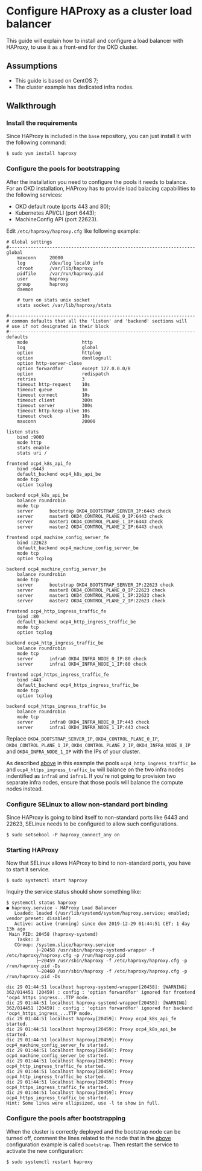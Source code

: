# Configure HAProxy as a cluster load balancer

This guide will explain how to install and configure a load balancer with HAProxy, to use it as a front-end for the OKD cluster.

## Assumptions

 - This guide is based on CentOS 7;
 - The cluster example has dedicated infra nodes.

## Walkthrough
### Install the requirements
Since HAProxy is included in the `base` repository, you can just install it with the following command:
```
$ sudo yum install haproxy
```
### Configure the pools for bootstrapping
After the installation you need to configure the pools it needs to balance.
For an OKD installation, HAProxy has to provide load balacing capabilities to the following services:

 - OKD default route (ports 443 and 80);
 - Kubernetes API/CLI (port 6443);
 - MachineConfig API (port 22623).

Edit `/etc/haproxy/haproxy.cfg` like following example:
```
# Global settings
#---------------------------------------------------------------------
global
    maxconn     20000
    log         /dev/log local0 info
    chroot      /var/lib/haproxy
    pidfile     /var/run/haproxy.pid
    user        haproxy
    group       haproxy
    daemon

    # turn on stats unix socket
    stats socket /var/lib/haproxy/stats

#---------------------------------------------------------------------
# common defaults that all the 'listen' and 'backend' sections will
# use if not designated in their block
#---------------------------------------------------------------------
defaults
    mode                    http
    log                     global
    option                  httplog
    option                  dontlognull
    option http-server-close
    option forwardfor       except 127.0.0.0/8
    option                  redispatch
    retries                 3
    timeout http-request    10s
    timeout queue           1m
    timeout connect         10s
    timeout client          300s
    timeout server          300s
    timeout http-keep-alive 10s
    timeout check           10s
    maxconn                 20000

listen stats
    bind :9000
    mode http
    stats enable
    stats uri /

frontend ocp4_k8s_api_fe
    bind :6443
    default_backend ocp4_k8s_api_be
    mode tcp
    option tcplog

backend ocp4_k8s_api_be
    balance roundrobin
    mode tcp
    server      bootstrap OKD4_BOOTSTRAP_SERVER_IP:6443 check
    server      master0 OKD4_CONTROL_PLANE_0_IP:6443 check
    server      master1 OKD4_CONTROL_PLANE_1_IP:6443 check
    server      master2 OKD4_CONTROL_PLANE_2_IP:6443 check

frontend ocp4_machine_config_server_fe
    bind :22623
    default_backend ocp4_machine_config_server_be
    mode tcp
    option tcplog

backend ocp4_machine_config_server_be
    balance roundrobin
    mode tcp
    server      bootstrap OKD4_BOOTSTRAP_SERVER_IP:22623 check
    server      master0 OKD4_CONTROL_PLANE_0_IP:22623 check
    server      master1 OKD4_CONTROL_PLANE_1_IP:22623 check
    server      master2 OKD4_CONTROL_PLANE_2_IP:22623 check

frontend ocp4_http_ingress_traffic_fe
    bind :80
    default_backend ocp4_http_ingress_traffic_be
    mode tcp
    option tcplog

backend ocp4_http_ingress_traffic_be
    balance roundrobin
    mode tcp
    server      infra0 OKD4_INFRA_NODE_0_IP:80 check
    server      infra1 OKD4_INFRA_NODE_1_IP:80 check

frontend ocp4_https_ingress_traffic_fe
    bind :443
    default_backend ocp4_https_ingress_traffic_be
    mode tcp
    option tcplog

backend ocp4_https_ingress_traffic_be
    balance roundrobin
    mode tcp
    server      infra0 OKD4_INFRA_NODE_0_IP:443 check
    server      infra1 OKD4_INFRA_NODE_1_IP:443 check
```
Replace `OKD4_BOOTSTRAP_SERVER_IP`, `OKD4_CONTROL_PLANE_0_IP`, `OKD4_CONTROL_PLANE_1_IP`, `OKD4_CONTROL_PLANE_2_IP`, `OKD4_INFRA_NODE_0_IP` and `OKD4_INFRA_NODE_1_IP` with the IPs of your cluster.

As described [above](#assumptions) in this example the pools `ocp4_http_ingress_traffic_be` and `ocp4_https_ingress_traffic_be` will balance on the two infra nodes indentified as `infra0` and `infra1`.
If you're not going to provision two separate infra nodes, ensure that those pools will balance the compute nodes instead.

### Configure SELinux to allow non-standard port binding
Since HAProxy is going to bind itself to non-standard ports like 6443 and 22623, SELinux needs to be configured to allow such configurations.
```
$ sudo setsebool -P haproxy_connect_any on
```
### Starting HAProxy
Now that SELinux allows HAProxy to bind to non-standard ports, you have to start it service.
```
$ sudo systemctl start haproxy
```
Inquiry the service status should show something like:
```
$ systemctl status haproxy
● haproxy.service - HAProxy Load Balancer
   Loaded: loaded (/usr/lib/systemd/system/haproxy.service; enabled; vendor preset: disabled)
   Active: active (running) since dom 2019-12-29 01:44:51 CET; 1 day 13h ago
 Main PID: 20458 (haproxy-systemd)
    Tasks: 3
   CGroup: /system.slice/haproxy.service
           ├─20458 /usr/sbin/haproxy-systemd-wrapper -f /etc/haproxy/haproxy.cfg -p /run/haproxy.pid
           ├─20459 /usr/sbin/haproxy -f /etc/haproxy/haproxy.cfg -p /run/haproxy.pid -Ds
           └─20460 /usr/sbin/haproxy -f /etc/haproxy/haproxy.cfg -p /run/haproxy.pid -Ds

dic 29 01:44:51 localhost haproxy-systemd-wrapper[20458]: [WARNING] 362/014451 (20459) : config : 'option forwardfor' ignored for frontend 'ocp4_https_ingress...TTP mode.
dic 29 01:44:51 localhost haproxy-systemd-wrapper[20458]: [WARNING] 362/014451 (20459) : config : 'option forwardfor' ignored for backend 'ocp4_https_ingress_...TTP mode.
dic 29 01:44:51 localhost haproxy[20459]: Proxy ocp4_k8s_api_fe started.
dic 29 01:44:51 localhost haproxy[20459]: Proxy ocp4_k8s_api_be started.
dic 29 01:44:51 localhost haproxy[20459]: Proxy ocp4_machine_config_server_fe started.
dic 29 01:44:51 localhost haproxy[20459]: Proxy ocp4_machine_config_server_be started.
dic 29 01:44:51 localhost haproxy[20459]: Proxy ocp4_http_ingress_traffic_fe started.
dic 29 01:44:51 localhost haproxy[20459]: Proxy ocp4_http_ingress_traffic_be started.
dic 29 01:44:51 localhost haproxy[20459]: Proxy ocp4_https_ingress_traffic_fe started.
dic 29 01:44:51 localhost haproxy[20459]: Proxy ocp4_https_ingress_traffic_be started.
Hint: Some lines were ellipsized, use -l to show in full.
```

### Configure the pools after bootstrapping
When the cluster is correctly deployed and the bootstrap node can be turned off, comment the lines related to the node that in the [above](#configure-the-pools-for-bootstrapping) configuration example is called `bootstrap`.
Then restart the service to activate the new configuration:
```
$ sudo systemctl restart haproxy
```


